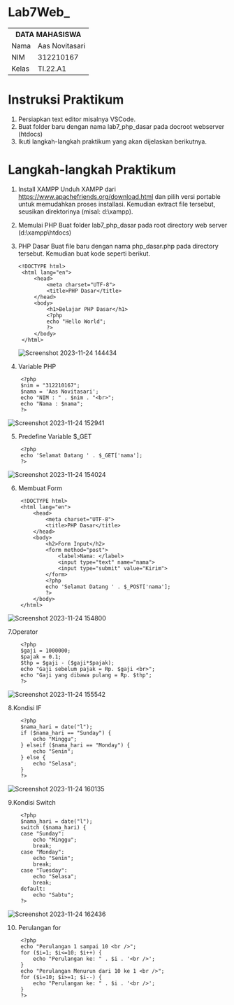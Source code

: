 # Lab7Web_

<table>
  <tr>
    <th colspan="2">DATA MAHASISWA</th>
  </tr>
  <tr>
    <td>Nama</td>
    <td>Aas Novitasari</td>
  </tr>
  <tr>
    <td>NIM</td>
    <td>312210167</td>
  </tr>
  <tr>
    <td>Kelas</td>
    <td>TI.22.A1</td>
  </tr>
</table>

# Instruksi Praktikum

1. Persiapkan text editor misalnya VSCode.
2. Buat folder baru dengan nama lab7_php_dasar pada docroot webserver (htdocs)
3. Ikuti langkah-langkah praktikum yang akan dijelaskan berikutnya.

# Langkah-langkah Praktikum

1. Install XAMPP Unduh XAMPP dari https://www.apachefriends.org/download.html dan pilih versi portable untuk memudahkan proses installasi. Kemudian extract file tersebut, seusikan direktorinya (misal: d:\xampp).

2. Memulai PHP Buat folder lab7_php_dasar pada root directory web server (d:\xampp\htdocs)

3. PHP Dasar Buat file baru dengan nama php_dasar.php pada directory tersebut. Kemudian buat kode seperti berikut.

   ```
   <!DOCTYPE html>
    <html lang="en">
        <head>
            <meta charset="UTF-8">
            <title>PHP Dasar</title>
        </head>
        <body>
            <h1>Belajar PHP Dasar</h1>
            <?php
            echo "Hello World";
            ?>
        </body>
    </html>
   ```
   ![Screenshot 2023-11-24 144434](https://github.com/aasnovita114/Lab7web_/assets/116045324/afe679b8-dfd2-41ca-b1d4-cbd9d16cf578)

4. Variable PHP

```
    <?php
    $nim = "312210167";
    $nama = 'Aas Novitasari';
    echo "NIM : " . $nim . "<br>";
    echo "Nama : $nama";
    ?>
```
![Screenshot 2023-11-24 152941](https://github.com/aasnovita114/Lab7web_/assets/116045324/fb070b31-e3ed-4585-a248-45c29e3527dc)

5. Predefine Variable $_GET

```
    <?php
    echo 'Selamat Datang ' . $_GET['nama'];
    ?>
```
![Screenshot 2023-11-24 154024](https://github.com/aasnovita114/Lab7web_/assets/116045324/4e7bd6ed-c6c3-4661-9fd6-5643426fc290)

6. Membuat Form

```
    <!DOCTYPE html>
    <html lang="en">
        <head>
            <meta charset="UTF-8">
            <title>PHP Dasar</title>
        </head>
        <body>
            <h2>Form Input</h2>
            <form method="post">
                <label>Nama: </label>
                <input type="text" name="nama">
                <input type="submit" value="Kirim">
            </form>
            <?php
            echo 'Selamat Datang ' . $_POST['nama'];
            ?>
        </body>
    </html>
```
![Screenshot 2023-11-24 154800](https://github.com/aasnovita114/Lab7web_/assets/116045324/c1b770c7-11e7-4086-89e7-bee06dce658a)

7.Operator

```
    <?php
    $gaji = 1000000;
    $pajak = 0.1;
    $thp = $gaji - ($gaji*$pajak);
    echo "Gaji sebelum pajak = Rp. $gaji <br>";
    echo "Gaji yang dibawa pulang = Rp. $thp";
    ?>
```
![Screenshot 2023-11-24 155542](https://github.com/aasnovita114/Lab7web_/assets/116045324/576e2b9c-677b-4b7d-ba0f-1688bcf42fa8)

8.Kondisi IF

```
    <?php
    $nama_hari = date("l");
    if ($nama_hari == "Sunday") {
        echo "Minggu";
    } elseif ($nama_hari == "Monday") {
        echo "Senin";
    } else {
        echo "Selasa";
    }
    ?>
```
![Screenshot 2023-11-24 160135](https://github.com/aasnovita114/Lab7web_/assets/116045324/7a3350d6-7ce6-4334-aa49-8fb8bbb54fe5)

9.Kondisi Switch

```
    <?php
    $nama_hari = date("l");
    switch ($nama_hari) {
    case "Sunday":
        echo "Minggu";
        break;
    case "Monday":
        echo "Senin";
        break;
    case "Tuesday":
        echo "Selasa";
        break;
    default:
        echo "Sabtu";
    ?>
```
![Screenshot 2023-11-24 162436](https://github.com/aasnovita114/Lab7web_/assets/116045324/6df03aa5-e92a-46bc-b754-15eb54eec390)

10. Perulangan for

```
    <?php
    echo "Perulangan 1 sampai 10 <br />";
    for ($i=1; $i<=10; $i++) {
        echo "Perulangan ke: " . $i . '<br />';
    }
    echo "Perulangan Menurun dari 10 ke 1 <br />";
    for ($i=10; $i>=1; $i--) {
        echo "Perulangan ke: " . $i . '<br />';
    }
    ?>
```
